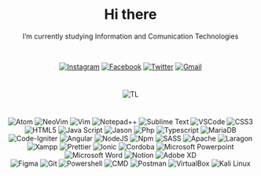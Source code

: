 <div align="center" width="50">
 
<h1> Hi there</h1>
 
 I’m currently studying Information and Comunication Technologies

<div align="center">
<br>
 
<a href="https://instagram.com/thirteenlines_oficial" target="_blank"><img src="https://img.shields.io/badge/Instagram-%23E4405F.svg?&style=flat-square&logo=instagram&logoColor=white" alt="Instagram"></a>
<a href="https://facebook.com/thirteenlines.or" target="_blank"><img src="https://img.shields.io/badge/Facebook-%231877F2.svg?&style=flat-square&logo=facebook&logoColor=white" alt="Facebook"></a>
<a href="https://twitter.com/Amizaday_OR" target="_blank"><img src="https://img.shields.io/badge/Twitter-%231DA1F2.svg?logo=Twitter&logoColor=white" alt="Twitter"></a>
<a href="mailto:juanamizadayo@.com" target="_blank"><img src="https://img.shields.io/badge/-juanamizadayo.com-c14438?style=flat-square&logo=Gmail&logoColor=white&link=mailto:juanamizadayo.com" alt="Gmail"></a>

#
![TL](https://scontent.fpbc1-2.fna.fbcdn.net/v/t39.30808-6/232691510_112879877753954_6567424751943729626_n.png?_nc_cat=110&ccb=1-7&_nc_sid=e3f864&_nc_ohc=2rStiZudF8wAX8tYIpt&_nc_ht=scontent.fpbc1-2.fna&oh=00_AT_qYiwsTVwEWtitGEi4MrtU226V7HPdgGwQePAiVilStg&oe=635B16BC)

#
![Atom](https://img.shields.io/badge/Atom-66595C?style=for-the-badge&logo=Atom&logoColor=white)
![NeoVim](https://img.shields.io/badge/NeoVim-%2357A143.svg?&style=for-the-badge&logo=neovim&logoColor=white)
![Vim](https://img.shields.io/badge/VIM-%2311AB00.svg?&style=for-the-badge&logo=vim&logoColor=white)
![Notepad++](https://img.shields.io/badge/Notepad++-90E59A.svg?style=for-the-badge&logo=notepad%2B%2B&logoColor=black)
![Sublime Text](https://img.shields.io/badge/sublime_text-%23575757.svg?&style=for-the-badge&logo=sublime-text&logoColor=important)
![VSCode](https://img.shields.io/badge/VSCode-0078D4?style=for-the-badge&logo=visual%20studio%20code&logoColor=white)
![CSS3](https://img.shields.io/badge/CSS3-1572B6?style=for-the-badge&logo=css3&logoColor=white)
![HTML5](https://img.shields.io/badge/HTML5-E34F26?style=for-the-badge&logo=html5&logoColor=white)
![Java Script](https://img.shields.io/badge/JavaScript-323330?style=for-the-badge&logo=javascript&logoColor=F7DF1E)
![Jason](https://img.shields.io/badge/json-5E5C5C?style=for-the-badge&logo=json&logoColor=white)
![Php](https://img.shields.io/badge/PHP-777BB4?style=for-the-badge&logo=php&logoColor=white)
![Typescript](https://img.shields.io/badge/TypeScript-007ACC?style=for-the-badge&logo=typescript&logoColor=white)
![MariaDB](https://img.shields.io/badge/MariaDB-003545?style=for-the-badge&logo=mariadb&logoColor=white)
![Code-Igniter](https://img.shields.io/badge/Codeigniter-EF4223?style=for-the-badge&logo=codeigniter&logoColor=white) 
![Angular](https://img.shields.io/badge/Angular-DD0031?style=for-the-badge&logo=angular&logoColor=white) 
![NodeJS](https://img.shields.io/badge/Node.js-339933?style=for-the-badge&logo=nodedotjs&logoColor=white) 
![Npm](https://img.shields.io/badge/npm-CB3837?style=for-the-badge&logo=npm&logoColor=white)
![SASS](https://img.shields.io/badge/Sass-CC6699?style=for-the-badge&logo=sass&logoColor=white) 
![Apache](https://img.shields.io/badge/Apache-D22128?style=for-the-badge&logo=Apache&logoColor=white)
![Laragon](https://img.shields.io/badge/Laragon-0E83CD?style=for-the-badge&logo=Laragon&logoColor=white)
![Xampp](https://img.shields.io/badge/Xampp-F37623?style=for-the-badge&logo=xampp&logoColor=white)
![Prettier](https://img.shields.io/badge/prettier-1A2C34?style=for-the-badge&logo=prettier&logoColor=F7BA3E)
![Ionic](https://img.shields.io/badge/Ionic-3880FF?style=for-the-badge&logo=ionic&logoColor=white)
![Cordoba](https://img.shields.io/badge/Cordova-35434F?style=for-the-badge&logo=apache-cordova&logoColor=E8E8E8)
![Microsoft Powerpoint](https://img.shields.io/badge/Microsoft_PowerPoint-B7472A?style=for-the-badge&logo=microsoft-powerpoint&logoColor=whit)
![Microsoft Word](https://img.shields.io/badge/Microsoft_Word-2B579A?style=for-the-badge&logo=microsoft-word&logoColor=white)
![Notion](https://img.shields.io/badge/Notion-000000?style=for-the-badge&logo=notion&logoColor=white)
![Adobe XD](https://img.shields.io/badge/Adobe%20XD-470137?style=for-the-badge&logo=Adobe%20XD&logoColor=#FF61F6) 	
![Figma](https://img.shields.io/badge/Figma-F24E1E?style=for-the-badge&logo=figma&logoColor=white)
![Git](https://img.shields.io/badge/GIT-E44C30?style=for-the-badge&logo=git&logoColor=white)
![Powershell](https://img.shields.io/badge/powershell-5391FE?style=for-the-badge&logo=powershell&logoColor=white)
![CMD](https://img.shields.io/badge/windows%20terminal-4D4D4D?style=for-the-badge&logo=windows%20terminal&logoColor=white)
![Postman](https://img.shields.io/badge/Postman-FF6C37?style=for-the-badge&logo=Postman&logoColor=white)
![VirtualBox](https://img.shields.io/badge/VirtualBox-21416b?style=for-the-badge&logo=VirtualBox&logoColor=white)
![Kali Linux](https://img.shields.io/badge/Kali_Linux-557C94?style=for-the-badge&logo=kali-linux&logoColor=white)
